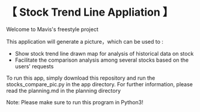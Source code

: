 # 【 Stock Trend Line Appliation 】

Welcome to Mavis's freestyle project

This application will generate a picture，which can be used to :
*  Show stock trend line drawn map for analysis of historical data on stock 
*  Facilitate the comparison analysis among several stocks based on the users' requests

To run this app, simply download this repository and run the stocks_compare_pic.py in the app directory.
For further information, please read the planning.md in the planning directory

Note: Please make sure to run this program in Python3!

